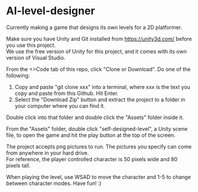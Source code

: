 # AI-level-designer
Currently making a game that designs its own levels for a 2D platformer.

Make sure you have Unity and Git installed from https://unity3d.com/ before you use this project.  
We use the free version of Unity for this project, and it comes with its own version of Visual Studio.

From the <>Code tab of this repo, click "Clone or Download".  Do one of the following:
  1) Copy and paste "git clone xxx" into a terminal, where xxx is the text you copy and paste from this Github.  Hit Enter.
  2) Select the "Download Zip" button and extract the project to a folder in your computer where you can find it.

Double click into that folder and double click the "Assets" folder inside it.

From the "Assets" folder, double click "self-designed-level", a Unity scene file, 
to open the game and hit the play button at the top of the screen.

The project accepts png pictures to run.  The pictures you specify can come from anywhere in your hard drive.  
For reference, the player controlled character is 50 pixels wide and 80 pixels tall.  

When playing the level, use WSAD to move the character and 1-5 to change between character modes.  Have fun! :)

